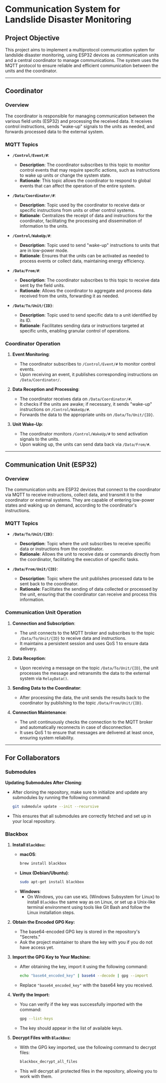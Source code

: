 # Communication System for Landslide Disaster Monitoring

## Project Objective

This project aims to implement a multiprotocol communication system for landslide disaster monitoring, using ESP32 devices as communication units and a central coordinator to manage communications. The system uses the MQTT protocol to ensure reliable and efficient communication between the units and the coordinator.

---

## Coordinator

### Overview

The coordinator is responsible for managing communication between the various field units (ESP32) and processing the received data. It receives control instructions, sends "wake-up" signals to the units as needed, and forwards processed data to the external system.

### MQTT Topics

- **`/Control/Event/#`**: 
  - **Description**: The coordinator subscribes to this topic to monitor control events that may require specific actions, such as instructions to wake up units or change the system state.
  - **Rationale**: This topic allows the coordinator to respond to global events that can affect the operation of the entire system.

- **`/Data/Coordinator/#`**:
  - **Description**: Topic used by the coordinator to receive data or specific instructions from units or other control systems.
  - **Rationale**: Centralizes the receipt of data and instructions for the coordinator, facilitating the processing and dissemination of information to the units.

- **`/Control/WakeUp/#`**:
  - **Description**: Topic used to send "wake-up" instructions to units that are in low-power mode.
  - **Rationale**: Ensures that the units can be activated as needed to process events or collect data, maintaining energy efficiency.

- **`/Data/From/#`**:
  - **Description**: The coordinator subscribes to this topic to receive data sent by the field units.
  - **Rationale**: Allows the coordinator to aggregate and process data received from the units, forwarding it as needed.

- **`/Data/To/Unit/{ID}`**:
  - **Description**: Topic used to send specific data to a unit identified by its ID.
  - **Rationale**: Facilitates sending data or instructions targeted at specific units, enabling granular control of operations.

### Coordinator Operation

1. **Event Monitoring**:
   - The coordinator subscribes to `/Control/Event/#` to monitor control events.
   - Upon receiving an event, it publishes corresponding instructions on `/Data/Coordinator/`.

2. **Data Reception and Processing**:
   - The coordinator receives data on `/Data/Coordinator/#`.
   - It checks if the units are awake; if necessary, it sends "wake-up" instructions on `/Control/WakeUp/#`.
   - Forwards the data to the appropriate units on `/Data/To/Unit/{ID}`.

3. **Unit Wake-Up**:
   - The coordinator monitors `/Control/WakeUp/#` to send activation signals to the units.
   - Upon waking up, the units can send data back via `/Data/From/#`.

---

## Communication Unit (ESP32)

### Overview

The communication units are ESP32 devices that connect to the coordinator via MQTT to receive instructions, collect data, and transmit it to the coordinator or external systems. They are capable of entering low-power states and waking up on demand, according to the coordinator's instructions.

### MQTT Topics

- **`/Data/To/Unit/{ID}`**:
  - **Description**: Topic where the unit subscribes to receive specific data or instructions from the coordinator.
  - **Rationale**: Allows the unit to receive data or commands directly from the coordinator, facilitating the execution of specific tasks.

- **`/Data/From/Unit/{ID}`**:
  - **Description**: Topic where the unit publishes processed data to be sent back to the coordinator.
  - **Rationale**: Facilitates the sending of data collected or processed by the unit, ensuring that the coordinator can receive and process this information.

### Communication Unit Operation

1. **Connection and Subscription**:
   - The unit connects to the MQTT broker and subscribes to the topic `/Data/To/Unit/{ID}` to receive data and instructions.
   - It maintains a persistent session and uses QoS 1 to ensure data delivery.

2. **Data Reception**:
   - Upon receiving a message on the topic `/Data/To/Unit/{ID}`, the unit processes the message and retransmits the data to the external system via `RelayData()`.

3. **Sending Data to the Coordinator**:
   - After processing the data, the unit sends the results back to the coordinator by publishing to the topic `/Data/From/Unit/{ID}`.

4. **Connection Maintenance**:
   - The unit continuously checks the connection to the MQTT broker and automatically reconnects in case of disconnection.
   - It uses QoS 1 to ensure that messages are delivered at least once, ensuring system reliability.

---

## For Collaborators

### Submodules

**Updating Submodules After Cloning**:
   - After cloning the repository, make sure to initialize and update any submodules by running the following command:
     ```bash
     git submodule update --init --recursive
     ```
   - This ensures that all submodules are correctly fetched and set up in your local repository.

### Blackbox

1. **Install `BlackBox`:**
   - **macOS**:
     ```bash
     brew install blackbox
     ```
   - **Linux (Debian/Ubuntu)**:
     ```bash
     sudo apt-get install blackbox
     ```
   - **Windows**:
     - On Windows, you can use `WSL` (Windows Subsystem for Linux) to install `BlackBox` the same way as on Linux, or set up a Unix-like terminal environment using tools like Git Bash and follow the Linux installation steps.

2. **Obtain the Encoded GPG Key:**
   - The base64-encoded GPG key is stored in the repository's "Secrets."
   - Ask the project maintainer to share the key with you if you do not have access yet.

3. **Import the GPG Key to Your Machine:**
   - After obtaining the key, import it using the following command:
     ```bash
     echo "base64_encoded_key" | base64 --decode | gpg --import
     ```
   - Replace `"base64_encoded_key"` with the base64 key you received.

4. **Verify the Import:**
   - You can verify if the key was successfully imported with the command:
     ```bash
     gpg --list-keys
     ```
   - The key should appear in the list of available keys.

5. **Decrypt Files with `BlackBox`:**
   - With the GPG key imported, use the following command to decrypt files:
     ```bash
     blackbox_decrypt_all_files
     ```
   - This will decrypt all protected files in the repository, allowing you to work with them.